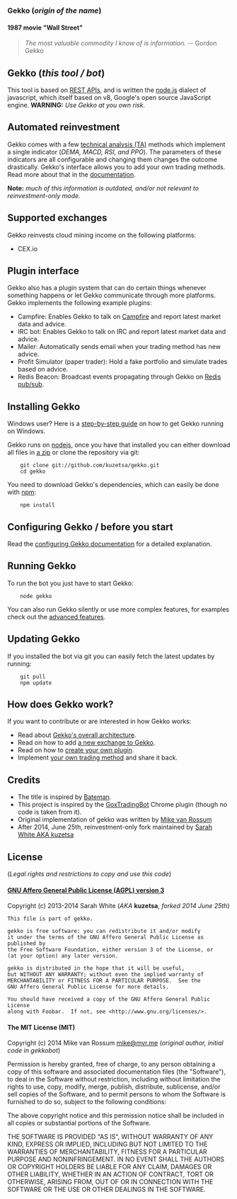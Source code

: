 ### Gekko (*origin of the name*)

#### 1987 movie "Wall Street"
> *The most valuable commodity I know of is information.*
> -- Gordon Gekko

## Gekko (*this tool / bot*)

This tool is based on [REST APIs](http://en.wikipedia.org/wiki/Representational_state_transfer), and is written the [node.js](https://github.com/joyent/node) dialect of javascript, which itself based on v8, Google's open source JavaScript engine. **WARNING:** *Use Gekko at you own risk.*

## Automated reinvestment

Gekko comes with a few [technical analysis (TA)](http://en.wikipedia.org/wiki/Technical_analysis) methods which implement a single indicator (*DEMA, MACD, RSI, and PPO*). The parameters of these indicators are all configurable and changing them changes the outcome drastically. Gekko's interface allows you to add your own trading methods. Read more about that in the [documentation](https://github.com/kuzetsa/gekko/blob/master/docs/internals/trading_methods.md). 

**Note:** *much of this information is outdated, and/or not relevant to reinvestment-only mode.*

## Supported exchanges

Gekko reinvests cloud mining income on the following platforms:

- CEX.io

## Plugin interface

Gekko also has a plugin system that can do certain things whenever something happens or let Gekko communicate through more platforms. Gekko implements the following example plugins:

- Campfire: Enables Gekko to talk on [Campfire](https://campfirenow.com/) and report latest market data and advice.
- IRC bot: Enables Gekko to talk on IRC and report latest market data and advice.
- Mailer: Automatically sends email when your trading method has new advice.
- Profit Simulator (paper trader): Hold a fake portfolio and simulate trades based on advice.
- Redis Beacon: Broadcast events propagating through Gekko on [Redis pub/sub](http://redis.io/topics/pubsub).

## Installing Gekko

Windows user? Here is a [step-by-step guide](https://github.com/kuzetsa/gekko/blob/master/docs/installing_gekko_on_windows.md) on how to get Gekko running on Windows.

Gekko runs on [nodejs](http://nodejs.org/), once you have that installed you can either download all files in [a zip](https://github.com/kuzetsa/gekko/archive/master.zip) or clone the repository via git:

```
    git clone git://github.com/kuzetsa/gekko.git
    cd gekko
```

You need to download Gekko's dependencies, which can easily be done with [npm](http://npmjs.org):

```
    npm install
```

## Configuring Gekko / before you start

Read the [configuring Gekko documentation](https://github.com/kuzetsa/gekko/tree/master/docs/Configuring_gekko.md) for a detailed explanation.

## Running Gekko

To run the bot you just have to start Gekko:

```
    node gekko
```

You can also run Gekko silently or use more complex features, for examples check out the [advanced features](https://github.com/kuzetsa/gekko/tree/master/docs/Advanced_features.md).

## Updating Gekko

If you installed the bot via git you can easily fetch the latest updates by running:

```
    git pull
    npm update
```

## How does Gekko work?

If you want to contribute or are interested in how Gekko works:

- Read about [Gekko's overall architecture](https://github.com/kuzetsa/gekko/tree/master/docs/internals/architecture.md).
- Read on how to add [a new exchange to Gekko](https://github.com/kuzetsa/gekko/tree/master/docs/internals/exchanges.md).
- Read on how to [create your own plugin](https://github.com/kuzetsa/gekko/tree/master/docs/internals/plugins.md).
- Implement [your own trading method](https://github.com/kuzetsa/gekko/blob/master/docs/internals/trading_methods.md) and share it back.

## Credits

* The title is inspired by [Bateman](https://github.com/fearofcode/bateman).
* This project is inspired by the [GoxTradingBot](https://github.com/virtimus/GoxTradingBot/) Chrome plugin (though no code is taken from it).
* Original implementation of gekko was written by [Mike van Rossum](https://github.com/askmike/gekko)
* After 2014, June 25th, reinvestment-only fork maintained by [Sarah White AKA kuzetsa](https://github.com/kuzetsa/gekko)

## License

(*Legal rights and restrictions to copy and use this code*)

#### [GNU Affero General Public License (AGPL) version 3](https://github.com/kuzetsa/gekko/blob/c325e25ba78fd9657dff275a4f901311755e7c67/LICENSE.md)

Copyright (c) 2013-2014 Sarah White (*AKA* **kuzetsa**, *forked 2014 June 25th*)

    This file is part of gekko.

    gekko is free software: you can redistribute it and/or modify
    it under the terms of the GNU Affero General Public License as published by
    the Free Software Foundation, either version 3 of the License, or
    (at your option) any later version.

    gekko is distributed in the hope that it will be useful,
    but WITHOUT ANY WARRANTY; without even the implied warranty of
    MERCHANTABILITY or FITNESS FOR A PARTICULAR PURPOSE.  See the
    GNU Affero General Public License for more details.

    You should have received a copy of the GNU Affero General Public License
    along with Foobar.  If not, see <http://www.gnu.org/licenses/>.

#### The MIT License (MIT)

Copyright (c) 2014 Mike van Rossum <mike@mvr.me> (*original author, initial code in gekkobot*)

Permission is hereby granted, free of charge, to any person obtaining a copy
of this software and associated documentation files (the "Software"), to deal
in the Software without restriction, including without limitation the rights
to use, copy, modify, merge, publish, distribute, sublicense, and/or sell
copies of the Software, and to permit persons to whom the Software is
furnished to do so, subject to the following conditions:

The above copyright notice and this permission notice shall be included in
all copies or substantial portions of the Software.

THE SOFTWARE IS PROVIDED "AS IS", WITHOUT WARRANTY OF ANY KIND, EXPRESS OR
IMPLIED, INCLUDING BUT NOT LIMITED TO THE WARRANTIES OF MERCHANTABILITY,
FITNESS FOR A PARTICULAR PURPOSE AND NONINFRINGEMENT. IN NO EVENT SHALL THE
AUTHORS OR COPYRIGHT HOLDERS BE LIABLE FOR ANY CLAIM, DAMAGES OR OTHER
LIABILITY, WHETHER IN AN ACTION OF CONTRACT, TORT OR OTHERWISE, ARISING FROM,
OUT OF OR IN CONNECTION WITH THE SOFTWARE OR THE USE OR OTHER DEALINGS IN
THE SOFTWARE.
